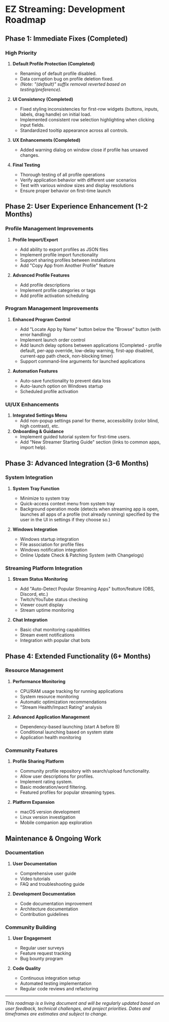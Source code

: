 # EZ Streaming: Development Roadmap

## Phase 1: Immediate Fixes (Completed)

### High Priority
1. **Default Profile Protection (Completed)**
   - Renaming of default profile disabled.
   - Data corruption bug on profile deletion fixed.
   - *(Note: "(default)" suffix removal reverted based on testing/preference).*

2. **UI Consistency (Completed)**
   - Fixed styling inconsistencies for first-row widgets (buttons, inputs, labels, drag handle) on initial load.
   - Implemented consistent row selection highlighting when clicking input fields.
   - Standardized tooltip appearance across all controls.

3. **UX Enhancements (Completed)**
   - Added warning dialog on window close if profile has unsaved changes.

4. **Final Testing**
   - Thorough testing of all profile operations
   - Verify application behavior with different user scenarios
   - Test with various window sizes and display resolutions
   - Ensure proper behavior on first-time launch

## Phase 2: User Experience Enhancement (1-2 Months)

### Profile Management Improvements
1. **Profile Import/Export**
   - Add ability to export profiles as JSON files
   - Implement profile import functionality
   - Support sharing profiles between installations
   - Add "Copy App from Another Profile" feature

2. **Advanced Profile Features**
   - Add profile descriptions
   - Implement profile categories or tags
   - Add profile activation scheduling

### Program Management Improvements
1. **Enhanced Program Control**
   - Add "Locate App by Name" button below the "Browse" button (with error handling)
   - Implement launch order control
   - Add launch delay options between applications (Completed - profile default, per-app override, low-delay warning, first-app disabled, current-app path check, non-blocking timer)
   - Support command-line arguments for launched applications

2. **Automation Features**
   - Auto-save functionality to prevent data loss
   - Auto-launch option on Windows startup
   - Scheduled profile activation

### UI/UX Enhancements
1. **Integrated Settings Menu**
   - Add non-popup settings panel for theme, accessibility (color blind, high contrast), etc.
2. **Onboarding & Guidance**
   - Implement guided tutorial system for first-time users.
   - Add "New Streamer Starting Guide" section (links to common apps, import help).

## Phase 3: Advanced Integration (3-6 Months)

### System Integration
1. **System Tray Function**
   - Minimize to system tray
   - Quick-access context menu from system tray
   - Background operation mode (detects when streaming app is open, launches all apps of a profile (not already running) specified by the user in the UI in settings if they choose so.)

2. **Windows Integration**
   - Windows startup integration
   - File association for profile files
   - Windows notification integration
   - Online Update Check & Patching System (with Changelogs)

### Streaming Platform Integration
1. **Stream Status Monitoring**
   - Add "Auto-Detect Popular Streaming Apps" button/feature (OBS, Discord, etc.)
   - Twitch/YouTube status checking
   - Viewer count display
   - Stream uptime monitoring

2. **Chat Integration**
   - Basic chat monitoring capabilities
   - Stream event notifications
   - Integration with popular chat bots

## Phase 4: Extended Functionality (6+ Months)

### Resource Management
1. **Performance Monitoring**
   - CPU/RAM usage tracking for running applications
   - System resource monitoring
   - Automatic optimization recommendations
   - "Stream Health/Impact Rating" analysis

2. **Advanced Application Management**
   - Dependency-based launching (start A before B)
   - Conditional launching based on system state
   - Application health monitoring

### Community Features
1. **Profile Sharing Platform**
   - Community profile repository with search/upload functionality.
   - Allow user descriptions for profiles.
   - Implement rating system.
   - Basic moderation/word filtering.
   - Featured profiles for popular streaming types.

2. **Platform Expansion**
   - macOS version development
   - Linux version investigation
   - Mobile companion app exploration

## Maintenance & Ongoing Work

### Documentation
1. **User Documentation**
   - Comprehensive user guide
   - Video tutorials
   - FAQ and troubleshooting guide

2. **Development Documentation**
   - Code documentation improvement
   - Architecture documentation
   - Contribution guidelines

### Community Building
1. **User Engagement**
   - Regular user surveys
   - Feature request tracking
   - Bug bounty program

2. **Code Quality**
   - Continuous integration setup
   - Automated testing implementation
   - Regular code reviews and refactoring

---

*This roadmap is a living document and will be regularly updated based on user feedback, technical challenges, and project priorities. Dates and timeframes are estimates and subject to change.*
